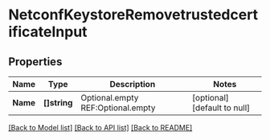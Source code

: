 # NetconfKeystoreRemovetrustedcertificateInput

## Properties
Name | Type | Description | Notes
------------ | ------------- | ------------- | -------------
**Name** | **[]string** | Optional.empty REF:Optional.empty | [optional] [default to null]

[[Back to Model list]](../README.md#documentation-for-models) [[Back to API list]](../README.md#documentation-for-api-endpoints) [[Back to README]](../README.md)


